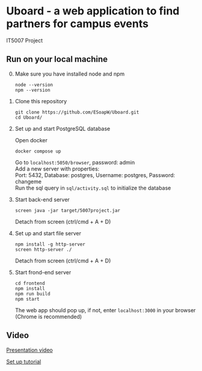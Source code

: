 # Uboard - a web application to find partners for campus events
IT5007 Project

## Run on your local machine   

0. Make sure you have installed node and npm
   
   ```
   node --version
   npm --version
   ```
   
1. Clone this repository

    ```
    git clone https://github.com/ESoapW/Uboard.git
    cd Uboard/
    ```   

2. Set up and start PostgreSQL database

    Open docker

    ```
    docker compose up
    ```

    Go to `localhost:5050/browser`, password: admin   
    Add a new server with properties:  
    Port: 5432, Database: postgres, Username: postgres, Password: changeme   
    Run the sql query in `sql/activity.sql` to initialize the database   

3. Start back-end server

    ```
    screen java -jar target/5007project.jar 
    ```

    Detach from screen (ctrl/cmd + A + D)    

4. Set up and start file server

    ```
    npm install -g http-server
    screen http-server ./
    ```

    Detach from screen (ctrl/cmd + A + D)   

5. Start frond-end server

    ```
    cd frontend
    npm install
    npm run build
    npm start
    ```

    The web app should pop up, if not, enter `localhost:3000` in your browser (Chrome is recommended)

## Video

[Presentation video]()

[Set up tutorial]()
